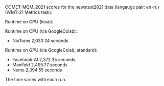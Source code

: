 COMET-MQM_2021 scores for the newstest2021 data (langauge pair: en-ru)(WMT-21 Metrics task):

Runtime on CPU (local):

Runtime on CPU (via GoogleColab):
- NiuTrans 2,033.24 seconds

Runtime on GPU (via GoogleColab, standard):

- Facebook-AI 2,372.35 seconds
- Manifold 2,495.77 seconds
- Nemo 2,394.55 seconds

The time varies with each run.
